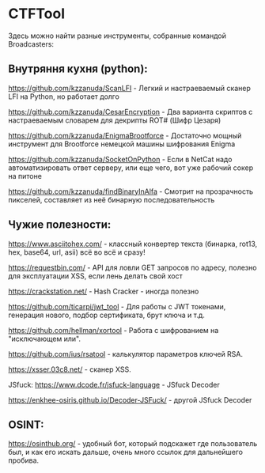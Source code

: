# CTFTool

Здесь можно найти разные инструменты, собранные командой Broadcasters:

## Внутряння кухня (python):

https://github.com/kzzanuda/ScanLFI - Легкий и настраеваемый сканер LFI на Python, но работает долго

https://github.com/kzzanuda/CesarEncryption - Два варианта скриптов с настраеваемым словарем для декрипты ROT# (Шифр Цезаря)

https://github.com/kzzanuda/EnigmaBrootforce - Достаточно мощный инструмент для Brootforce немецкой машины шифрования Enigma

https://github.com/kzzanuda/SocketOnPython - Если в NetCat надо автоматизировать ответ серверу, или еще чего, вот уже рабочий сокер на питоне

https://github.com/kzzanuda/findBinaryInAlfa - Смотрит на прозрачность пикселей, составляет из неё бинарную последовательность


## Чужие полезности:

https://www.asciitohex.com/ - классный конвертер текста (бинарка, rot13, hex, base64, url, asii) всё во всё и сразу!

https://requestbin.com/ - API для ловли GET запросов по адресу, полезно для эксплуатации XSS, если лень делать свой хост

https://crackstation.net/ - Hash Cracker - иногда полезно

https://github.com/ticarpi/jwt_tool - Для работы с JWT токенами, генерация нового, подбор сертификата, брут ключа и т.д.

https://github.com/hellman/xortool - Работа с шифрованием на "исключающем или".

https://github.com/ius/rsatool - калькулятор параметров ключей RSA.

https://xsser.03c8.net/ - сканер XSS.

JSfuck:
https://www.dcode.fr/jsfuck-language - JSfuck Decoder

https://enkhee-osiris.github.io/Decoder-JSFuck/ - другой JSfuck Decoder


## OSINT:

https://osinthub.org/ - удобный бот, который подскажет где пользователь был, и как его искать дальше, очень много ссылок для дальнейшего пробива.
